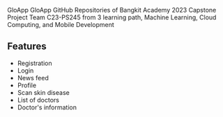 GloApp
GloApp GitHub Repositories of Bangkit Academy 2023 Capstone Project Team C23-PS245 from 3 learning path, Machine Learning, Cloud Computing, and Mobile Development

## Features
- Registration
- Login
- News feed
- Profile
- Scan skin disease
- List of doctors
- Doctor's information
  
